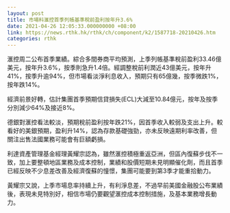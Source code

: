 ```yaml
---
layout: post
title: 市場料滙控首季列帳基準稅前盈利按年升3.6%
date: 2021-04-26 12:05:33.000000000 +08:00
link: https://news.rthk.hk/rthk/ch/component/k2/1587718-20210426.htm
categories: rthk
---
```


滙控周二公布首季業績。綜合多間券商平均預測，上季列帳基準稅前盈利33.46億美元，按年升3.6%，按季則急升1.4倍。經調整稅前利潤近43億美元，按年升41%，按季升逾94%，但市場看淡淨利息收入，預期只有65億幾，按季微跌1%，按年跌14%。

經濟前景好轉，估計集團首季預期信貸損失(ECL)大減至10.84億元，按年及按季分別減少64%及接近8%。

德銀對滙控看法較淡，預期稅前盈利按年跌21%，因首季收入較弱及支出上升。較看好的美銀預期，盈利升14%，認為存款基礎強勁，亦未反映遠期利率改善，但關注出售法國業務可能會有巨額虧損。

利達資產管理基金經理黃耀宗認為，雖然滙控積極重返亞洲，但區內復蘇步伐不一致，加上要整頓地區業務及成本控制，業績和股價短期未見明顯催化劑，而且首季已經反映不少息差改善及經濟復蘇的憧憬，集團可能要到第3季才能重拾動力。

黃耀宗又說，上季市場息率持續上升，有利淨息差，不過早前美國金融股公布業績後，表現未見特別好，相信市場仍要觀望滙控成本控制措施，及基本業務增長動力。
